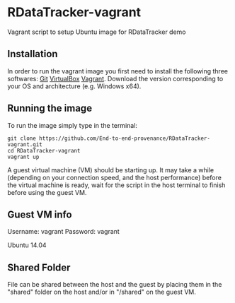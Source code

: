 # RDataTracker-vagrant

Vagrant script to setup Ubuntu image for RDataTracker demo

## Installation

In order to run the vagrant image you first need to install the following three softwares:
[Git](https://git-scm.com/book/en/v1/Getting-Started-Installing-Git)
[VirtualBox](https://www.virtualbox.org/wiki/Downloads)
[Vagrant](https://www.vagrantup.com/downloads.html).
Download the version corresponding to your OS and architecture (e.g. Windows x64).

## Running the image

To run the image simply type in the terminal:
``` shell
git clone https://github.com/End-to-end-provenance/RDataTracker-vagrant.git
cd RDataTracker-vagrant
vagrant up
```

A guest virtual machine (VM) should be starting up.
It may take a while (depending on your connection speed, and the host performance) before the virtual machine is ready, wait for the script in the host terminal to finish before using the guest VM.

## Guest VM info
Username: vagrant
Password: vagrant

Ubuntu 14.04

## Shared Folder

File can be shared between the host and the guest by placing them in the "shared" folder on the host and/or in "/shared" on the guest VM.